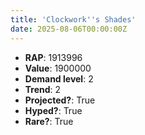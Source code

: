 ```yaml
---
title: 'Clockwork''s Shades'
date: 2025-08-06T00:00:00Z
---
```

- **RAP**: 1913996
- **Value**: 1900000
- **Demand level**: 2
- **Trend**: 2
- **Projected?**: True
- **Hyped?**: True
- **Rare?**: True
